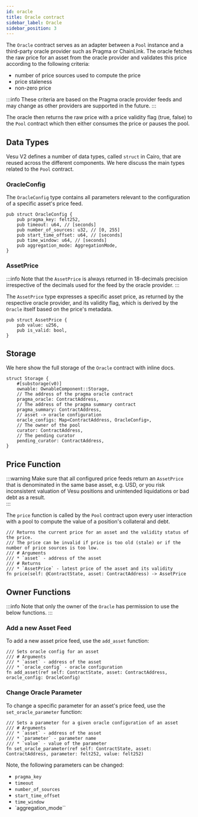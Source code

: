 ```yaml
---
id: oracle
title: Oracle contract
sidebar_label: Oracle
sidebar_position: 3
---
```


The `Oracle` contract serves as an adapter between a `Pool` instance and a third-party oracle provider such as Pragma or ChainLink. The oracle fetches the raw price for an asset from the oracle provider and validates this price according to the following criteria:

- number of price sources used to compute the price
- price staleness
- non-zero price

:::info
These criteria are based on the Pragma oracle provider feeds and may change as other providers are supported in the future.
:::

The oracle then returns the raw price with a price validity flag (true, false) to the `Pool` contract which then either consumes the price or pauses the pool.

## Data Types

Vesu V2 defines a number of data types, called `struct` in Cairo, that are reused across the different components. We here discuss the main types related to the `Pool` contract.

### OracleConfig

The `OracleConfig` type contains all parameters relevant to the configuration of a specific asset's price feed.

```
pub struct OracleConfig {
    pub pragma_key: felt252,
    pub timeout: u64, // [seconds]
    pub number_of_sources: u32, // [0, 255]
    pub start_time_offset: u64, // [seconds]
    pub time_window: u64, // [seconds]
    pub aggregation_mode: AggregationMode,
}
```

### AssetPrice

:::info
Note that the `AssetPrice` is always returned in 18-decimals precision irrespective of the decimals used for the feed by the oracle provider.
:::

The `AssetPrice` type expresses a specific asset price, as returned by the respective oracle provider, and its validity flag, which is derived by the `Oracle` itself based on the price's metadata.

```
pub struct AssetPrice {
    pub value: u256,
    pub is_valid: bool,
}
```

## Storage

We here show the full storage of the `Oracle` contract with inline docs.

```
struct Storage {
    #[substorage(v0)]
    ownable: OwnableComponent::Storage,
    // The address of the pragma oracle contract
    pragma_oracle: ContractAddress,
    // The address of the pragma summary contract
    pragma_summary: ContractAddress,
    // asset -> oracle configuration
    oracle_configs: Map<ContractAddress, OracleConfig>,
    // The owner of the pool
    curator: ContractAddress,
    // The pending curator
    pending_curator: ContractAddress,
}
```

## Price Function

:::warning
Make sure that all configured price feeds return an `AssetPrice` that is denominated in the same base asset, e.g. USD, or you risk inconsistent valuation of Vesu positions and unintended liquidations or bad debt as a result.   
:::

The `price` function is called by the `Pool` contract upon every user interaction with a pool to compute the value of a position's collateral and debt.

```
/// Returns the current price for an asset and the validity status of the price.
/// The price can be invalid if price is too old (stale) or if the number of price sources is too low.
/// # Arguments
/// * `asset` - address of the asset
/// # Returns
/// * `AssetPrice` - latest price of the asset and its validity
fn price(self: @ContractState, asset: ContractAddress) -> AssetPrice
```

## Owner Functions

:::info
Note that only the owner of the `Oracle` has permission to use the below functions.
:::

### Add a new Asset Feed

To add a new asset price feed, use the `add_asset` function:

```
/// Sets oracle config for an asset
/// # Arguments
/// * `asset` - address of the asset
/// * `oracle_config` - oracle configuration
fn add_asset(ref self: ContractState, asset: ContractAddress, oracle_config: OracleConfig)
```

### Change Oracle Parameter

To change a specific parameter for an asset's price feed, use the `set_oracle_parameter` function:

```
/// Sets a parameter for a given oracle configuration of an asset
/// # Arguments
/// * `asset` - address of the asset
/// * `parameter` - parameter name
/// * `value` - value of the parameter
fn set_oracle_parameter(ref self: ContractState, asset: ContractAddress, parameter: felt252, value: felt252)
```

Note, the following parameters can be changed:

- `pragma_key`
- `timeout`
- `number_of_sources`
- `start_time_offset`
- `time_window`
- `aggregation_mode``
